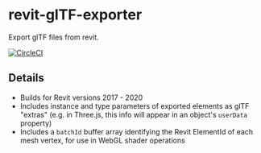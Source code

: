 # revit-glTF-exporter
Export glTF files from revit.

[![CircleCI](https://circleci.com/gh/voyansi/revit-glTF-exporter/tree/master.svg?style=svg)](https://circleci.com/gh/voyansi/revit-glTF-exporter/?branch=master)

## Details

- Builds for Revit versions 2017 - 2020
- Includes instance and type parameters of exported elements as glTF "extras" (e.g. in Three.js, this info will appear in an object's `userData` property)
- Includes a `batchId` buffer array identifying the Revit ElementId of each mesh vertex, for use in WebGL shader operations